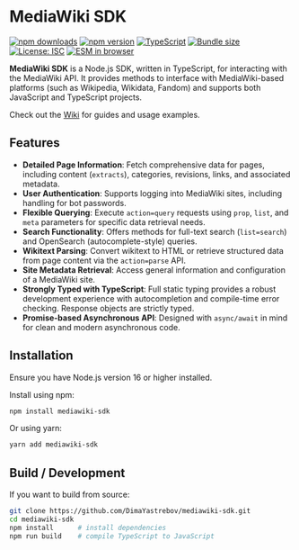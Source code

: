 # MediaWiki SDK

[![npm downloads](https://img.shields.io/npm/dm/mediawiki-sdk.svg)](https://www.npmjs.com/package/mediawiki-sdk)
[![npm version](https://img.shields.io/npm/v/mediawiki-sdk.svg)](https://www.npmjs.com/package/mediawiki-sdk)
[![TypeScript](https://img.shields.io/badge/TypeScript-Built_with-blue.svg)](https://www.typescriptlang.org/)
[![Bundle size](https://badgen.net/bundlephobia/minzip/mediawiki-sdk)](https://bundlephobia.com/result?p=mediawiki-sdk)
[![License: ISC](https://img.shields.io/badge/License-ISC-yellow.svg)](https://opensource.org/licenses/ISC)
[![ESM in browser](https://img.shields.io/badge/browser-support-green.svg)](https://www.jsdelivr.com/package/npm/mediawiki-sdk)

**MediaWiki SDK** is a Node.js SDK, written in TypeScript, for interacting with the MediaWiki API. It provides methods to interface with MediaWiki-based platforms (such as Wikipedia, Wikidata, Fandom) and supports both JavaScript and TypeScript projects.

Check out the [Wiki](https://github.com/DimaYastrebov/mediawiki-sdk/wiki) for guides and usage examples.

## Features

*   **Detailed Page Information**: Fetch comprehensive data for pages, including content (`extracts`), categories, revisions, links, and associated metadata.
*   **User Authentication**: Supports logging into MediaWiki sites, including handling for bot passwords.
*   **Flexible Querying**: Execute `action=query` requests using `prop`, `list`, and `meta` parameters for specific data retrieval needs.
*   **Search Functionality**: Offers methods for full-text search (`list=search`) and OpenSearch (autocomplete-style) queries.
*   **Wikitext Parsing**: Convert wikitext to HTML or retrieve structured data from page content via the `action=parse` API.
*   **Site Metadata Retrieval**: Access general information and configuration of a MediaWiki site.
*   **Strongly Typed with TypeScript**: Full static typing provides a robust development experience with autocompletion and compile-time error checking. Response objects are strictly typed.
*   **Promise-based Asynchronous API**: Designed with `async/await` in mind for clean and modern asynchronous code.

## Installation

Ensure you have Node.js version 16 or higher installed.

Install using npm:
```bash
npm install mediawiki-sdk
```

Or using yarn:
```bash
yarn add mediawiki-sdk
```

## Build / Development

If you want to build from source:

```bash
git clone https://github.com/DimaYastrebov/mediawiki-sdk.git
cd mediawiki-sdk
npm install      # install dependencies
npm run build    # compile TypeScript to JavaScript
```